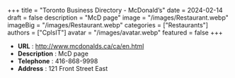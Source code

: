 +++
title = "Toronto Business Directory - McDonald’s"
date = 2024-02-14
draft = false
description = "McD page"
image = "/images/Restaurant.webp"
imageBig = "/images/Restaurant.webp"
categories = ["Restaurants"]
authors = ["CplsIT"]
avatar = "/images/avatar.webp"
featured = false
+++


* **URL** :  http://www.mcdonalds.ca/ca/en.html
* **Description** : McD page
* **Telephone** : 416-868-9998
* **Address** : 121 Front Street East